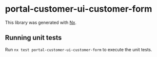 # portal-customer-ui-customer-form

This library was generated with [Nx](https://nx.dev).

## Running unit tests

Run `nx test portal-customer-ui-customer-form` to execute the unit tests.
